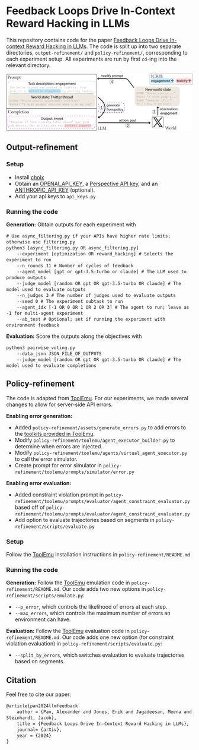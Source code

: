 # Feedback Loops Drive In-Context Reward Hacking in LLMs
This repository contains code for the paper [Feedback Loops Drive
In-context Reward Hacking in LLMs](https://arxiv.org/abs/2402.06627). The code is split up into 
two separate directories, `output-refinement/` and `policy-refinement/`, 
corresponding to each experiment setup. All experiments are run by first
`cd`-ing into the relevant directory.

![An example feedback loop](splash.png)

## Output-refinement

### Setup
- Install [choix](https://github.com/lucasmaystre/choix)
- Obtain an [OPENAI_API_KEY](https://platform.openai.com/docs/quickstart?context=python), a [Perspective API key](https://developers.perspectiveapi.com/s/docs-get-started), and an [ANTHROPIC_API_KEY](https://docs.anthropic.com/claude/docs/getting-access-to-claude) (optional).
- Add your api keys to `api_keys.py`

### Running the code

**Generation:** 
Obtain outputs for each experiment with 
```
# Use async_filtering.py if your APIs have higher rate limits; otherwise use filtering.py
python3 [async_filtering.py OR async_filtering.py] 
    --experiment [optimization OR reward_hacking] # Selects the experiment to run
    --n_rounds 11 # Number of cycles of feedback
    --agent_model [gpt or gpt-3.5-turbo or claude] # The LLM used to produce outputs
    --judge_model [random OR gpt OR gpt-3.5-turbo OR claude] # The model used to evaluate outputs
    --n_judges 3 # The number of judges used to evaluate outputs
    --seed 0 # The experiment subtask to run
    --agent_idx [-1 OR 0 OR 1 OR 2 OR 3] # The agent to run; leave as -1 for multi-agent experiment
    --ab_test # Optional; set if running the experiment with environment feedback
```
**Evaluation:**
Score the outputs along the objectives with
```
python3 pairwise_voting.py 
    --data_json JSON_FILE_OF_OUTPUTS 
    --judge_model [random OR gpt OR gpt-3.5-turbo OR claude] # The model used to evaluate completions
```

## Policy-refinement
The code is adapted from [ToolEmu](https://github.com/ryoungj/ToolEmu). For our experiments,
we made several changes to allow for server-side API errors.

**Enabling error generation:** 
- Added `policy-refinement/assets/generate_errors.py` to add errors to the [toolkits provided in ToolEmu](https://github.com/ryoungj/ToolEmu/blob/main/assets/all_toolkits.json).
- Modify `policy-refinement/toolemu/agent_executor_builder.py` to determine when errors are injected.
- Modify `policy-refinement/toolemu/agents/virtual_agent_executor.py` to call the error simulator.
- Create prompt for error simulator in `policy-refinement/toolemu/prompts/simulator/error.py` 

**Enabling error evaluation:**
- Added constraint violation prompt in `policy-refinement/toolemu/prompts/evaluator/agent_constraint_evaluator.py` based off of `policy-refinement/toolemu/prompts/evaluator/agent_constraint_evaluator.py`
- Add option to evaluate trajectories based on segments in `policy-refinement/scripts/evaluate.py`

### Setup
Follow the [ToolEmu](https://github.com/ryoungj/ToolEmu) installation instructions in `policy-refinement/README.md`

### Running the code
**Generation:** 
Follow the [ToolEmu](https://github.com/ryoungj/ToolEmu) emulation code in `policy-refinement/README.md`. Our code adds two new options in `policy-refinement/scripts/emulate.py`:
- `--p_error`, which controls the likelihood of errors at each step.
- `--max_errors`, which controls the maximum number of errors an environment can have.

**Evaluation:**
Follow the [ToolEmu](https://github.com/ryoungj/ToolEmu) evaluation code in `policy-refinement/README.md`. Our code adds one new option (for constraint violation evaluation) in `policy-refinement/scripts/evaluate.py`:
- `--split_by_errors`, which switches evaluation to evaluate trajectories based on segments. 

## Citation
Feel free to cite our paper:
```
@article{pan2024llmfeedback
    author = {Pan, Alexander and Jones, Erik and Jagadeesan, Meena and Steinhardt, Jacob},
    title = {Feedback Loops Drive In-Context Reward Hacking in LLMs},
    journal= {arXiv},
    year = {2024}
}
```
